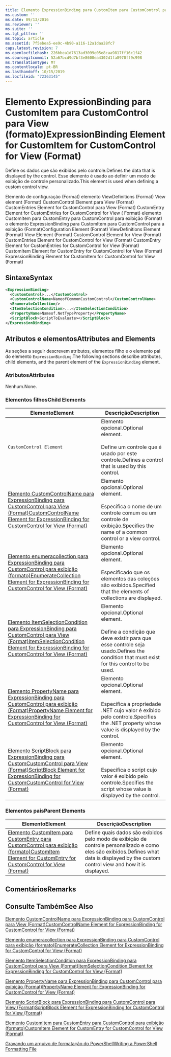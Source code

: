 ```yaml
---
title: Elemento ExpressionBinding para CustomItem para CustomControl para exibição (formato) | Microsoft Docs
ms.custom: ''
ms.date: 09/13/2016
ms.reviewer: ''
ms.suite: ''
ms.tgt_pltfrm: ''
ms.topic: article
ms.assetid: 7f5ebea5-ee9c-4b90-a116-12a1daa28fc7
caps.latest.revision: 7
ms.openlocfilehash: 226bbea1d7613ad3099e05e8caa9817ff16c1f42
ms.sourcegitcommit: 52a67bcd9d7bf3e8600ea4302d1fa8970ff9c998
ms.translationtype: MT
ms.contentlocale: pt-BR
ms.lasthandoff: 10/15/2019
ms.locfileid: "72363145"
---
```

# <a name="expressionbinding-element-for-customitem-for-customcontrol-for-view-format"></a><span data-ttu-id="a127d-102">Elemento ExpressionBinding para CustomItem para CustomControl para View (formato)</span><span class="sxs-lookup"><span data-stu-id="a127d-102">ExpressionBinding Element for CustomItem for CustomControl for View (Format)</span></span>

<span data-ttu-id="a127d-103">Define os dados que são exibidos pelo controle.</span><span class="sxs-lookup"><span data-stu-id="a127d-103">Defines the data that is displayed by the control.</span></span> <span data-ttu-id="a127d-104">Esse elemento é usado ao definir um modo de exibição de controle personalizado.</span><span class="sxs-lookup"><span data-stu-id="a127d-104">This element is used when defining a custom control view.</span></span>

<span data-ttu-id="a127d-105">Elemento de configuração (Format) elemento ViewDefinitions (Format) View element (Format) CustomControl Element para View (Format) CustomEntries Element for CustomControl para View (Format) CustomEntry Element for CustomEntries for CustomControl for View ( Format) elemento CustomItem para CustomEntry para CustomControl para exibição (Format) o elemento ExpressionBinding para CustomItem para CustomControl para a exibição (Format)</span><span class="sxs-lookup"><span data-stu-id="a127d-105">Configuration Element (Format) ViewDefinitions Element (Format) View Element (Format) CustomControl Element for View (Format) CustomEntries Element for CustomControl for View (Format) CustomEntry Element for CustomEntries for CustomControl for View (Format) CustomItem Element for CustomEntry for CustomControl for View (Format) ExpressionBinding Element for CustomItem for CustomControl for View (Format)</span></span>

## <a name="syntax"></a><span data-ttu-id="a127d-106">Sintaxe</span><span class="sxs-lookup"><span data-stu-id="a127d-106">Syntax</span></span>

```xml
<ExpressionBinding>
  <CustomControl>...</CustomControl>
  <CustomControlName>NameofCommonCustomControl</CustomControlName>
  <EnumerateCollection/>
  <ItemSelectionCondition>...</ItemSelectionCondition>
  <PropertyName>Nameof.NetTypeProperty</PropertyName>
  <ScriptBlock>ScriptToEvaluate></ScriptBlock>
</ExpressionBinding>
```

## <a name="attributes-and-elements"></a><span data-ttu-id="a127d-107">Atributos e elementos</span><span class="sxs-lookup"><span data-stu-id="a127d-107">Attributes and Elements</span></span>

<span data-ttu-id="a127d-108">As seções a seguir descrevem atributos, elementos filho e o elemento pai do elemento `ExpressionBinding`.</span><span class="sxs-lookup"><span data-stu-id="a127d-108">The following sections describe attributes, child elements, and the parent element of the `ExpressionBinding` element.</span></span>

### <a name="attributes"></a><span data-ttu-id="a127d-109">Atributos</span><span class="sxs-lookup"><span data-stu-id="a127d-109">Attributes</span></span>

<span data-ttu-id="a127d-110">Nenhum.</span><span class="sxs-lookup"><span data-stu-id="a127d-110">None.</span></span>

### <a name="child-elements"></a><span data-ttu-id="a127d-111">Elementos filhos</span><span class="sxs-lookup"><span data-stu-id="a127d-111">Child Elements</span></span>

|<span data-ttu-id="a127d-112">Elemento</span><span class="sxs-lookup"><span data-stu-id="a127d-112">Element</span></span>|<span data-ttu-id="a127d-113">Descrição</span><span class="sxs-lookup"><span data-stu-id="a127d-113">Description</span></span>|
|-------------|-----------------|
|`CustomControl Element`|<span data-ttu-id="a127d-114">Elemento opcional.</span><span class="sxs-lookup"><span data-stu-id="a127d-114">Optional element.</span></span><br /><br /> <span data-ttu-id="a127d-115">Define um controle que é usado por este controle.</span><span class="sxs-lookup"><span data-stu-id="a127d-115">Defines a control that is used by this control.</span></span>|
|[<span data-ttu-id="a127d-116">Elemento CustomControlName para ExpressionBinding para CustomControl para View (Format)</span><span class="sxs-lookup"><span data-stu-id="a127d-116">CustomControlName Element for ExpressionBinding for CustomControl for View (Format)</span></span>](./customcontrolname-element-for-expressionbinding-for-customcontrol-for-view-format.md)|<span data-ttu-id="a127d-117">Elemento opcional.</span><span class="sxs-lookup"><span data-stu-id="a127d-117">Optional element.</span></span><br /><br /> <span data-ttu-id="a127d-118">Especifica o nome de um controle comum ou um controle de exibição.</span><span class="sxs-lookup"><span data-stu-id="a127d-118">Specifies the name of a common control or a view control.</span></span>|
|[<span data-ttu-id="a127d-119">Elemento enumeracollection para ExpressionBinding para CustomControl para exibição (formato)</span><span class="sxs-lookup"><span data-stu-id="a127d-119">EnumerateCollection Element for ExpressionBinding for CustomControl for View (Format)</span></span>](./enumeratecollection-element-for-expressionbinding-for-customcontrol-for-view-format.md)|<span data-ttu-id="a127d-120">Elemento opcional.</span><span class="sxs-lookup"><span data-stu-id="a127d-120">Optional element.</span></span><br /><br /> <span data-ttu-id="a127d-121">Especificado que os elementos das coleções são exibidos.</span><span class="sxs-lookup"><span data-stu-id="a127d-121">Specified that the elements of collections are displayed.</span></span>|
|[<span data-ttu-id="a127d-122">Elemento ItemSelectionCondition para ExpressionBinding para CustomControl para View (Format)</span><span class="sxs-lookup"><span data-stu-id="a127d-122">ItemSelectionCondition Element for ExpressionBinding for CustomControl for View (Format)</span></span>](./itemselectioncondition-element-for-expressionbinding-for-customcontrol-format.md)|<span data-ttu-id="a127d-123">Elemento opcional.</span><span class="sxs-lookup"><span data-stu-id="a127d-123">Optional element.</span></span><br /><br /> <span data-ttu-id="a127d-124">Define a condição que deve existir para que esse controle seja usado.</span><span class="sxs-lookup"><span data-stu-id="a127d-124">Defines the condition that must exist for this control to be used.</span></span>|
|[<span data-ttu-id="a127d-125">Elemento PropertyName para ExpressionBinding para CustomControl para exibição (Format)</span><span class="sxs-lookup"><span data-stu-id="a127d-125">PropertyName Element for ExpressionBinding for CustomControl for View (Format)</span></span>](./propertyname-element-for-expressionbinding-for-customcontrol-for-view-format.md)|<span data-ttu-id="a127d-126">Elemento opcional.</span><span class="sxs-lookup"><span data-stu-id="a127d-126">Optional element.</span></span><br /><br /> <span data-ttu-id="a127d-127">Especifica a propriedade .NET cujo valor é exibido pelo controle.</span><span class="sxs-lookup"><span data-stu-id="a127d-127">Specifies the .NET property whose value is displayed by the control.</span></span>|
|[<span data-ttu-id="a127d-128">Elemento ScriptBlock para ExpressionBinding para CustomCustomControl para View (Format)</span><span class="sxs-lookup"><span data-stu-id="a127d-128">ScriptBlock Element for ExpressionBinding for CustomCustomControl for View (Format)</span></span>](./scriptblock-element-for-expressionbinding-for-customcontrol-for-view-format.md)|<span data-ttu-id="a127d-129">Elemento opcional.</span><span class="sxs-lookup"><span data-stu-id="a127d-129">Optional element.</span></span><br /><br /> <span data-ttu-id="a127d-130">Especifica o script cujo valor é exibido pelo controle.</span><span class="sxs-lookup"><span data-stu-id="a127d-130">Specifies the script whose value is displayed by the control.</span></span>|

### <a name="parent-elements"></a><span data-ttu-id="a127d-131">Elementos pais</span><span class="sxs-lookup"><span data-stu-id="a127d-131">Parent Elements</span></span>

|<span data-ttu-id="a127d-132">Elemento</span><span class="sxs-lookup"><span data-stu-id="a127d-132">Element</span></span>|<span data-ttu-id="a127d-133">Descrição</span><span class="sxs-lookup"><span data-stu-id="a127d-133">Description</span></span>|
|-------------|-----------------|
|[<span data-ttu-id="a127d-134">Elemento CustomItem para CustomEntry para CustomControl para exibição (formato)</span><span class="sxs-lookup"><span data-stu-id="a127d-134">CustomItem Element for CustomEntry for CustomControl for View (Format)</span></span>](./customitem-element-for-customentry-for-customcontrol-for-view-format.md)|<span data-ttu-id="a127d-135">Define quais dados são exibidos pelo modo de exibição de controle personalizado e como eles são exibidos.</span><span class="sxs-lookup"><span data-stu-id="a127d-135">Defines what data is displayed by the custom control view and how it is displayed.</span></span>|

## <a name="remarks"></a><span data-ttu-id="a127d-136">Comentários</span><span class="sxs-lookup"><span data-stu-id="a127d-136">Remarks</span></span>

## <a name="see-also"></a><span data-ttu-id="a127d-137">Consulte Também</span><span class="sxs-lookup"><span data-stu-id="a127d-137">See Also</span></span>

[<span data-ttu-id="a127d-138">Elemento CustomControlName para ExpressionBinding para CustomControl para View (Format)</span><span class="sxs-lookup"><span data-stu-id="a127d-138">CustomControlName Element for ExpressionBinding for CustomControl for View (Format)</span></span>](./customcontrolname-element-for-expressionbinding-for-customcontrol-for-view-format.md)

[<span data-ttu-id="a127d-139">Elemento enumeracollection para ExpressionBinding para CustomControl para exibição (formato)</span><span class="sxs-lookup"><span data-stu-id="a127d-139">EnumerateCollection Element for ExpressionBinding for CustomControl for View (Format)</span></span>](./enumeratecollection-element-for-expressionbinding-for-customcontrol-for-view-format.md)

[<span data-ttu-id="a127d-140">Elemento ItemSelectionCondition para ExpressionBinding para CustomControl para View (Format)</span><span class="sxs-lookup"><span data-stu-id="a127d-140">ItemSelectionCondition Element for ExpressionBinding for CustomControl for View (Format)</span></span>](./itemselectioncondition-element-for-expressionbinding-for-customcontrol-format.md)

[<span data-ttu-id="a127d-141">Elemento PropertyName para ExpressionBinding para CustomControl para exibição (Format)</span><span class="sxs-lookup"><span data-stu-id="a127d-141">PropertyName Element for ExpressionBinding for CustomControl for View (Format)</span></span>](./propertyname-element-for-expressionbinding-for-customcontrol-for-view-format.md)

[<span data-ttu-id="a127d-142">Elemento ScriptBlock para ExpressionBinding para CustomControl para View (Format)</span><span class="sxs-lookup"><span data-stu-id="a127d-142">ScriptBlock Element for ExpressionBinding for CustomControl for View (Format)</span></span>](./scriptblock-element-for-expressionbinding-for-customcontrol-for-view-format.md)

[<span data-ttu-id="a127d-143">Elemento CustomItem para CustomEntry para CustomControl para exibição (formato)</span><span class="sxs-lookup"><span data-stu-id="a127d-143">CustomItem Element for CustomEntry for CustomControl for View (Format)</span></span>](./customitem-element-for-customentry-for-customcontrol-for-view-format.md)

[<span data-ttu-id="a127d-144">Gravando um arquivo de formatação do PowerShell</span><span class="sxs-lookup"><span data-stu-id="a127d-144">Writing a PowerShell Formatting File</span></span>](./writing-a-powershell-formatting-file.md)
